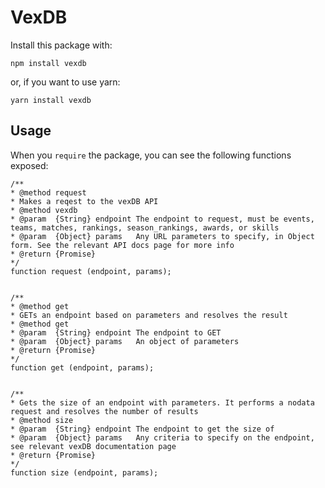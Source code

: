 # VexDB

Install this package with:

    npm install vexdb

or, if you want to use yarn:

    yarn install vexdb

## Usage
When you `require` the package, you can see the following functions exposed:

```language=javascript
/**
* @method request
* Makes a reqest to the vexDB API
* @method vexdb
* @param  {String} endpoint The endpoint to request, must be events, teams, matches, rankings, season_rankings, awards, or skills
* @param  {Object} params   Any URL parameters to specify, in Object form. See the relevant API docs page for more info
* @return {Promise}
*/
function request (endpoint, params);


/**
* @method get
* GETs an endpoint based on parameters and resolves the result
* @method get
* @param  {String} endpoint The endpoint to GET
* @param  {Object} params   An object of parameters
* @return {Promise}
*/
function get (endpoint, params);


/**
* Gets the size of an endpoint with parameters. It performs a nodata request and resolves the number of results
* @method size
* @param  {String} endpoint The endpoint to get the size of
* @param  {Object} params   Any criteria to specify on the endpoint, see relevant vexDB documentation page
* @return {Promise}
*/
function size (endpoint, params);
 ```
